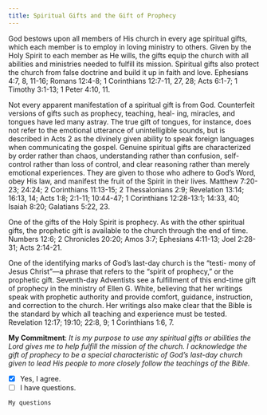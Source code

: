 ```yaml
---
title: Spiritual Gifts and the Gift of Prophecy
---
```


God bestows upon all members of His church in every age spiritual gifts, which each member is to employ in loving ministry to others. Given by the Holy Spirit to each member as He wills, the gifts equip the church with all abilities and ministries needed to fulfill its mission. Spiritual gifts also protect the church from false doctrine and build it up in faith and love. Ephesians 4:7, 8, 11-16; Romans 12:4-8; 1 Corinthians 12:7-11, 27, 28; Acts 6:1-7; 1 Timothy 3:1-13; 1 Peter 4:10, 11.

Not every apparent manifestation of a spiritual gift is from God. Counterfeit versions of gifts such as prophecy, teaching, heal- ing, miracles, and tongues have led many astray. The true gift of tongues, for instance, does not refer to the emotional utterance of unintelligible sounds, but is described in Acts 2 as the divinely given ability to speak foreign languages when communicating the gospel. Genuine spiritual gifts are characterized by order rather than chaos, understanding rather than confusion, self-control rather than loss of control, and clear reasoning rather than merely emotional experiences. They are given to those who adhere to God’s Word, obey His law, and manifest the fruit of the Spirit in their lives. Matthew 7:20-23; 24:24; 2 Corinthians 11:13-15; 2 Thessalonians 2:9; Revelation 13:14; 16:13, 14; Acts 1:8; 2:1-11; 10:44-47; 1 Corinthians 12:28-13:1; 14:33, 40; Isaiah 8:20; Galatians 5:22, 23.

One of the gifts of the Holy Spirit is prophecy. As with the other spiritual gifts, the prophetic gift is available to the church through the end of time. Numbers 12:6; 2 Chronicles 20:20; Amos 3:7; Ephesians 4:11-13; Joel 2:28-31; Acts 2:14-21.

One of the identifying marks of God’s last-day church is the “testi- mony of Jesus Christ”—a phrase that refers to the “spirit of prophecy,” or the prophetic gift. Seventh-day Adventists see a fulfillment of this end-time gift of prophecy in the ministry of Ellen G. White, believing that her writings speak with prophetic authority and provide comfort, guidance, instruction, and correction to the church. Her writings also make clear that the Bible is the standard by which all teaching and experience must be tested. Revelation 12:17; 19:10; 22:8, 9; 1 Corinthians 1:6, 7.

**My Commitment**: _It is my purpose to use any spiritual gifts or abilities the Lord gives me to help fulfill the mission of the church. I acknowledge the gift of prophecy to be a special characteristic of God’s last-day church given to lead His people to more closely follow the teachings of the Bible._

- [x] Yes, I agree.
- [ ] I have questions.

`My questions`